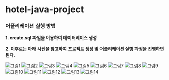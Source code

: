 # hotel-java-project

### 어플리케이션 실행 방법

**1. create.sql 파일을 이용하여 데이터베이스 생성**

**2. 이후로는 아래 사진을 참고하여 프로젝트 생성 및 어플리케이션 실행 과정을 진행하면 된다.**

![그림1](https://github.com/1886-Database/hotel-java-project/assets/87927105/5f4c52ab-eb93-4e2d-824b-f692bd569b2b)
![그림2](https://github.com/1886-Database/hotel-java-project/assets/87927105/5ef6ea50-066b-4a00-a4a5-dd43648aa7e7)
![그림3](https://github.com/1886-Database/hotel-java-project/assets/87927105/3b60bd3a-f9c1-4d4f-b5ea-9926f9e41a0e)
![그림4](https://github.com/1886-Database/hotel-java-project/assets/87927105/7c8c7b81-ea0f-45c4-8af5-50c7a11b82bd)
![그림5](https://github.com/1886-Database/hotel-java-project/assets/87927105/1ea14570-a0a4-4c71-92e8-035dd0eac365)
![그림6](https://github.com/1886-Database/hotel-java-project/assets/87927105/959f5dfe-e6e9-4fb8-9321-76d33bb3285c)
![그림7](https://github.com/1886-Database/hotel-java-project/assets/87927105/1bbe0a88-a774-4a10-8fd5-92633a037a28)
![그림8](https://github.com/1886-Database/hotel-java-project/assets/87927105/545283db-d543-4f13-ac0c-790d895933ca)
![그림9](https://github.com/1886-Database/hotel-java-project/assets/87927105/edcbaa2d-2c78-47e0-80b3-1b7f5018f160)
![그림10](https://github.com/1886-Database/hotel-java-project/assets/87927105/3e259a47-f94e-4e8f-a0f1-f64926870ed7)
![그림11](https://github.com/1886-Database/hotel-java-project/assets/87927105/3916956b-4779-4bee-a220-bc39f99e07b3)
![그림12](https://github.com/1886-Database/hotel-java-project/assets/87927105/bbff607a-b88d-4587-89af-b744df6b1560)
![그림13](https://github.com/1886-Database/hotel-java-project/assets/87927105/d6bcbe59-17f5-4d38-90ba-af8b6526eea5)
![그림14](https://github.com/1886-Database/hotel-java-project/assets/87927105/fe11438d-6a77-429b-a51b-0153640a39fa)
